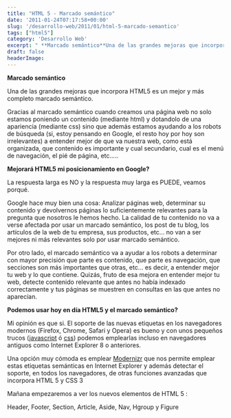 ```yaml
---
title: "HTML 5 - Marcado semántico"
date: '2011-01-24T07:17:58+00:00'
slug: '/desarrollo-web/2011/01/html-5-marcado-semantico'
tags: ["html5"]
category: 'Desarrollo Web'
excerpt: " **Marcado semántico**Una de las grandes mejoras que incorpora HTML5 es un mejor y más completo marcado semántico. Gracias al marcado semántico cuando creamos una página web no solo estamos poniend..."
draft: false
headerImage: 
---
```

 **Marcado semántico**

Una de las grandes mejoras que incorpora HTML5 es un mejor y más completo marcado semántico. 

Gracias al marcado semántico cuando creamos una página web no solo estamos poniendo un contenido (mediante html) y dotandolo de una apariencia (mediante css) sino que además estamos ayudando a los robots de búsqueda (si, estoy pensando en Google, el resto hoy por hoy son irrelevantes) a entender mejor de que va nuestra web, como está organizada, que contenido es importante y cual secundario, cual es el menú de navegación, el pié de página, etc.....

**Mejorará HTML5 mi posicionamiento en Google?**

La respuesta larga es NO y la respuesta muy larga es PUEDE, veamos porqué.

Google hace muy bien una cosa: Analizar páginas web, determinar su contenido y devolvernos páginas lo suficientemente relevantes para la pregunta que nosotros le hemos hecho. La calidad de tu contenido no va a verse afectada por usar un marcado semántico, los post de tu blog, los artículos de la web de tu empresa, sus productos, etc... no van a ser mejores ni más relevantes solo por usar marcado semántico. 

Por otro lado, el marcado semántico va a ayudar a los robots a determinar con mayor precisión que parte es contenido, que parte es navegación, que secciones son más importantes que otras, etc... es decir, a entender mejor tu web y lo que contiene. Quizás, fruto de esa mejora en entender mejor tu web, detecte contenido relevante que antes no había indexado correctamente y tus páginas se muestren en consultas en las que antes no aparecían.

**Podemos usar hoy en día HTML5 y el marcado semántico?**

Mi opinión es que si. El soporte de las nuevas etiquetas en los navegadores modernos (Firefox, Chrome, Safari y Opera) es bueno y con unos pequeños trucos ([javascript](http://remysharp.com/2009/01/07/html5-enabling-script/) ó [css](http://www.debeterevormgever.nl/html5-ie-without-javascript/)) podemos emplearlas incluso en navegadores antiguos como Internet Explorer 8 o anteriores.

Una opción muy cómoda es emplear [Modernizr](http://static.squarespace.com/static/5303797ae4b0c6ad9e43f072/5303ce80e4b0400995a883d6/5303cf35e4b0400995a88b0c/1392758581676/?format=original) que nos permite emplear estas etiquetas semánticas en Internet Explorer y además detectar el soporte, en todos los navegadores, de otras funciones avanzadas que incorpora HTML 5 y CSS 3

Mañana empezaremos a ver los nuevos elementos de HTML 5 :

 Header, Footer, Section, Article, Aside, Nav, Hgroup y Figure
